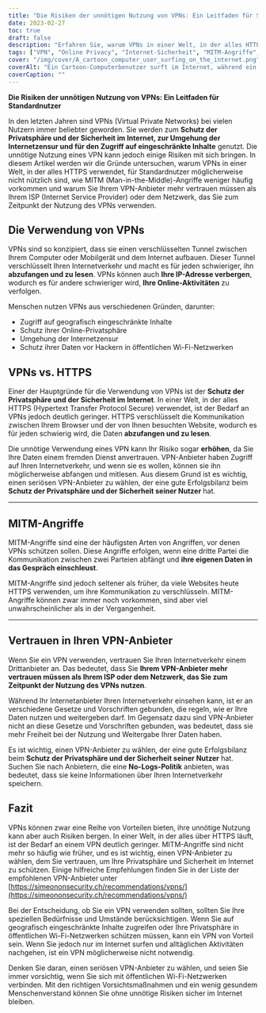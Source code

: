 ```yaml
---
title: "Die Risiken der unnötigen Nutzung von VPNs: Ein Leitfaden für Standardnutzer"
date: 2023-02-27
toc: true
draft: false
description: "Erfahren Sie, warum VPNs in einer Welt, in der alles HTTPS verwendet, für Standardnutzer nicht mehr sinnvoll sind und wie Sie Ihrem VPN-Anbieter vertrauen können."
tags: ["VPN", "Online Privacy", "Internet-Sicherheit", "MITM-Angriffe", "Virtuelle private Netzwerke", "Cybersecurity", "Online-Sicherheit", "Verschlüsselung", "HTTPS", "Datenschutz", "Dienstleistungen von Dritten", "Datenschutz-Risiken", "ISP", "Geografisch eingeschränkte Inhalte", "Internet-Zensur", "Öffentliches Wi-Fi", "Datenschutz", "Online-Schutz", "Web Security", "VPN-Anbieter"]
cover: "/img/cover/A_cartoon_computer_user_surfing_on_the_internet.png"
coverAlt: "Ein Cartoon-Computerbenutzer surft im Internet, während ein riesiges Schlosssymbol erscheint, um die Privatsphäre des Benutzers zu schützen."
coverCaption: ""
---
```


**Die Risiken der unnötigen Nutzung von VPNs: Ein Leitfaden für Standardnutzer**

In den letzten Jahren sind VPNs (Virtual Private Networks) bei vielen Nutzern immer beliebter geworden. Sie werden zum **Schutz der Privatsphäre und der Sicherheit im Internet, zur Umgehung der Internetzensur und für den Zugriff auf eingeschränkte Inhalte** genutzt. Die unnötige Nutzung eines VPN kann jedoch einige Risiken mit sich bringen. In diesem Artikel werden wir die Gründe untersuchen, warum VPNs in einer Welt, in der alles HTTPS verwendet, für Standardnutzer möglicherweise nicht nützlich sind, wie MITM (Man-in-the-Middle)-Angriffe weniger häufig vorkommen und warum Sie Ihrem VPN-Anbieter mehr vertrauen müssen als Ihrem ISP (Internet Service Provider) oder dem Netzwerk, das Sie zum Zeitpunkt der Nutzung des VPNs verwenden.

## Die Verwendung von VPNs

VPNs sind so konzipiert, dass sie einen verschlüsselten Tunnel zwischen Ihrem Computer oder Mobilgerät und dem Internet aufbauen. Dieser Tunnel verschlüsselt Ihren Internetverkehr und macht es für jeden schwieriger, ihn **abzufangen und zu lesen**. VPNs können auch **Ihre IP-Adresse verbergen**, wodurch es für andere schwieriger wird, **Ihre Online-Aktivitäten** zu verfolgen.

Menschen nutzen VPNs aus verschiedenen Gründen, darunter:

- Zugriff auf geografisch eingeschränkte Inhalte
- Schutz ihrer Online-Privatsphäre
- Umgehung der Internetzensur
- Schutz ihrer Daten vor Hackern in öffentlichen Wi-Fi-Netzwerken

## VPNs vs. HTTPS

Einer der Hauptgründe für die Verwendung von VPNs ist der **Schutz der Privatsphäre und der Sicherheit im Internet**. In einer Welt, in der alles HTTPS (Hypertext Transfer Protocol Secure) verwendet, ist der Bedarf an VPNs jedoch deutlich geringer. HTTPS verschlüsselt die Kommunikation zwischen Ihrem Browser und der von Ihnen besuchten Website, wodurch es für jeden schwierig wird, die Daten **abzufangen und zu lesen**.

Die unnötige Verwendung eines VPN kann Ihr Risiko sogar **erhöhen**, da Sie Ihre Daten einem fremden Dienst anvertrauen. VPN-Anbieter haben Zugriff auf Ihren Internetverkehr, und wenn sie es wollen, können sie ihn möglicherweise abfangen und mitlesen. Aus diesem Grund ist es wichtig, einen seriösen VPN-Anbieter zu wählen, der eine gute Erfolgsbilanz beim **Schutz der Privatsphäre und der Sicherheit seiner Nutzer** hat.

______

## MITM-Angriffe

MITM-Angriffe sind eine der häufigsten Arten von Angriffen, vor denen VPNs schützen sollen. Diese Angriffe erfolgen, wenn eine dritte Partei die Kommunikation zwischen zwei Parteien abfängt und **ihre eigenen Daten in das Gespräch einschleust**.

MITM-Angriffe sind jedoch seltener als früher, da viele Websites heute HTTPS verwenden, um ihre Kommunikation zu verschlüsseln. MITM-Angriffe können zwar immer noch vorkommen, sind aber viel unwahrscheinlicher als in der Vergangenheit.

______

## Vertrauen in Ihren VPN-Anbieter

Wenn Sie ein VPN verwenden, vertrauen Sie Ihren Internetverkehr einem Drittanbieter an. Das bedeutet, dass Sie **Ihrem VPN-Anbieter mehr vertrauen müssen als Ihrem ISP oder dem Netzwerk, das Sie zum Zeitpunkt der Nutzung des VPNs nutzen**.

Während Ihr Internetanbieter Ihren Internetverkehr einsehen kann, ist er an verschiedene Gesetze und Vorschriften gebunden, die regeln, wie er Ihre Daten nutzen und weitergeben darf. Im Gegensatz dazu sind VPN-Anbieter nicht an diese Gesetze und Vorschriften gebunden, was bedeutet, dass sie mehr Freiheit bei der Nutzung und Weitergabe Ihrer Daten haben.

Es ist wichtig, einen VPN-Anbieter zu wählen, der eine gute Erfolgsbilanz beim **Schutz der Privatsphäre und der Sicherheit seiner Nutzer** hat. Suchen Sie nach Anbietern, die eine **No-Logs-Politik** anbieten, was bedeutet, dass sie keine Informationen über Ihren Internetverkehr speichern.

## Fazit

VPNs können zwar eine Reihe von Vorteilen bieten, ihre unnötige Nutzung kann aber auch Risiken bergen. In einer Welt, in der alles über HTTPS läuft, ist der Bedarf an einem VPN deutlich geringer. MITM-Angriffe sind nicht mehr so häufig wie früher, und es ist wichtig, einen VPN-Anbieter zu wählen, dem Sie vertrauen, um Ihre Privatsphäre und Sicherheit im Internet zu schützen. Einige hilfreiche Empfehlungen finden Sie in der Liste der empfohlenen VPN-Anbieter unter [https://simeononsecurity.ch/recommendations/vpns/](https://simeononsecurity.ch/recommendations/vpns/)

Bei der Entscheidung, ob Sie ein VPN verwenden sollten, sollten Sie Ihre speziellen Bedürfnisse und Umstände berücksichtigen. Wenn Sie auf geografisch eingeschränkte Inhalte zugreifen oder Ihre Privatsphäre in öffentlichen Wi-Fi-Netzwerken schützen müssen, kann ein VPN von Vorteil sein. Wenn Sie jedoch nur im Internet surfen und alltäglichen Aktivitäten nachgehen, ist ein VPN möglicherweise nicht notwendig.

Denken Sie daran, einen seriösen VPN-Anbieter zu wählen, und seien Sie immer vorsichtig, wenn Sie sich mit öffentlichen Wi-Fi-Netzwerken verbinden. Mit den richtigen Vorsichtsmaßnahmen und ein wenig gesundem Menschenverstand können Sie ohne unnötige Risiken sicher im Internet bleiben.